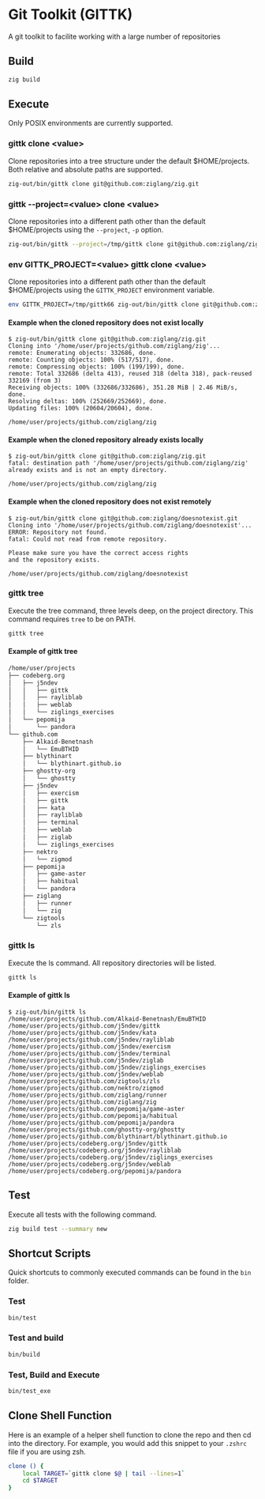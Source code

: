 # Git Toolkit (GITTK)

A git toolkit to facilite working with a large number of repositories

## Build

```sh
zig build

```

## Execute
Only POSIX environments are currently supported.

### gittk clone \<value>

Clone repositories into a tree structure under the default $HOME/projects.
Both relative and absolute paths are supported.

```sh
zig-out/bin/gittk clone git@github.com:ziglang/zig.git
```

### gittk --project=\<value> clone \<value>

Clone repositories into a different path other than the default $HOME/projects using the `--project`, `-p` option.

```sh
zig-out/bin/gittk --project=/tmp/gittk clone git@github.com:ziglang/zig.git
```

### env GITTK_PROJECT=\<value> gittk clone \<value>

Clone repositories into a different path other than the default $HOME/projects using the `GITTK_PROJECT` environment variable.

```sh
env GITTK_PROJECT=/tmp/gittk66 zig-out/bin/gittk clone git@github.com:ziglang/zig.git
```

#### Example when the cloned repository does not exist locally
```zig
$ zig-out/bin/gittk clone git@github.com:ziglang/zig.git   
Cloning into '/home/user/projects/github.com/ziglang/zig'...
remote: Enumerating objects: 332686, done.
remote: Counting objects: 100% (517/517), done.
remote: Compressing objects: 100% (199/199), done.
remote: Total 332686 (delta 413), reused 318 (delta 318), pack-reused 332169 (from 3)
Receiving objects: 100% (332686/332686), 351.28 MiB | 2.46 MiB/s, done.
Resolving deltas: 100% (252669/252669), done.
Updating files: 100% (20604/20604), done.

/home/user/projects/github.com/ziglang/zig
```
#### Example when the cloned repository already exists locally
```zig
$ zig-out/bin/gittk clone git@github.com:ziglang/zig.git
fatal: destination path '/home/user/projects/github.com/ziglang/zig' already exists and is not an empty directory.

/home/user/projects/github.com/ziglang/zig
```

#### Example when the cloned repository does not exist remotely
```zig
$ zig-out/bin/gittk clone git@github.com:ziglang/doesnotexist.git
Cloning into '/home/user/projects/github.com/ziglang/doesnotexist'...
ERROR: Repository not found.
fatal: Could not read from remote repository.

Please make sure you have the correct access rights
and the repository exists.

/home/user/projects/github.com/ziglang/doesnotexist
```
### gittk tree

Execute the tree command, three levels deep, on the project directory.
This command requires `tree` to be on PATH.

```sh
gittk tree
```
#### Example of gittk tree

```sh
/home/user/projects
├── codeberg.org
│   ├── j5ndev
│   │   ├── gittk
│   │   ├── rayliblab
│   │   ├── weblab
│   │   └── ziglings_exercises
│   └── pepomija
│       └── pandora
└── github.com
    ├── Alkaid-Benetnash
    │   └── EmuBTHID
    ├── blythinart
    │   └── blythinart.github.io
    ├── ghostty-org
    │   └── ghostty
    ├── j5ndev
    │   ├── exercism
    │   ├── gittk
    │   ├── kata
    │   ├── rayliblab
    │   ├── terminal
    │   ├── weblab
    │   ├── ziglab
    │   └── ziglings_exercises
    ├── nektro
    │   └── zigmod
    ├── pepomija
    │   ├── game-aster
    │   ├── habitual
    │   └── pandora
    ├── ziglang
    │   ├── runner
    │   └── zig
    └── zigtools
        └── zls
```

### gittk ls

Execute the ls command.  All repository directories will be listed.

```sh
gittk ls
```

#### Example of gittk ls

```
$ zig-out/bin/gittk ls
/home/user/projects/github.com/Alkaid-Benetnash/EmuBTHID
/home/user/projects/github.com/j5ndev/gittk
/home/user/projects/github.com/j5ndev/kata
/home/user/projects/github.com/j5ndev/rayliblab
/home/user/projects/github.com/j5ndev/exercism
/home/user/projects/github.com/j5ndev/terminal
/home/user/projects/github.com/j5ndev/ziglab
/home/user/projects/github.com/j5ndev/ziglings_exercises
/home/user/projects/github.com/j5ndev/weblab
/home/user/projects/github.com/zigtools/zls
/home/user/projects/github.com/nektro/zigmod
/home/user/projects/github.com/ziglang/runner
/home/user/projects/github.com/ziglang/zig
/home/user/projects/github.com/pepomija/game-aster
/home/user/projects/github.com/pepomija/habitual
/home/user/projects/github.com/pepomija/pandora
/home/user/projects/github.com/ghostty-org/ghostty
/home/user/projects/github.com/blythinart/blythinart.github.io
/home/user/projects/codeberg.org/j5ndev/gittk
/home/user/projects/codeberg.org/j5ndev/rayliblab
/home/user/projects/codeberg.org/j5ndev/ziglings_exercises
/home/user/projects/codeberg.org/j5ndev/weblab
/home/user/projects/codeberg.org/pepomija/pandora
```

## Test

Execute all tests with the following command.

```sh
zig build test --summary new
```

## Shortcut Scripts

Quick shortcuts to commonly executed commands can be found in the `bin` folder.

### Test

```sh
bin/test
```

### Test and build

```sh
bin/build
```

### Test, Build and Execute

```sh
bin/test_exe
```

## Clone Shell Function

Here is an example of a helper shell function to clone the repo and then cd into the directory.
For example, you would add this snippet to your `.zshrc` file if you are using zsh.

```sh
clone () {
    local TARGET=`gittk clone $@ | tail --lines=1`
    cd $TARGET
}
```
